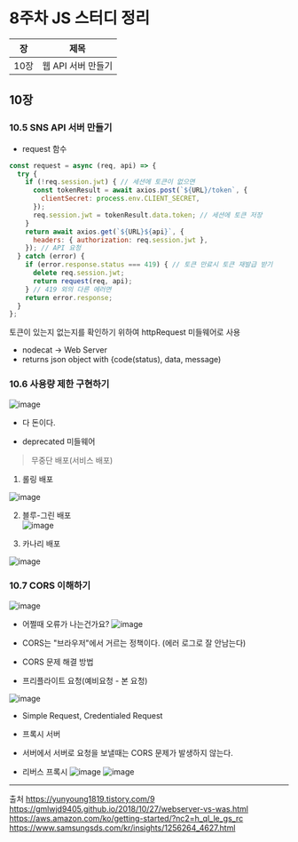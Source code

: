 # 8주차 JS 스터디 정리

| 장   | 제목               |
| ---- | ------------------ |
| 10장 | 웹 API 서버 만들기 |

## 10장

### 10.5 SNS API 서버 만들기
- request 함수
```jsx
const request = async (req, api) => {
  try {
    if (!req.session.jwt) { // 세션에 토큰이 없으면
      const tokenResult = await axios.post(`${URL}/token`, {
        clientSecret: process.env.CLIENT_SECRET,
      });
      req.session.jwt = tokenResult.data.token; // 세션에 토큰 저장
    }
    return await axios.get(`${URL}${api}`, {
      headers: { authorization: req.session.jwt },
    }); // API 요청
  } catch (error) {
    if (error.response.status === 419) { // 토큰 만료시 토큰 재발급 받기
      delete req.session.jwt;
      return request(req, api);
    } // 419 외의 다른 에러면
    return error.response;
  }
};
```
토큰이 있는지 없는지를 확인하기 위하여 httpRequest 미들웨어로 사용
- nodecat -> Web Server
- returns json object with {code(status), data, message)
### 10.6 사용량 제한 구현하기
![image](https://user-images.githubusercontent.com/42092864/143231840-cbaa3a2d-dc66-4a19-a310-3375a2a92426.png)
- 다 돈이다.



- deprecated 미들웨어
> 무중단 배포(서비스 배포)


1) 롤링 배포  


![image](https://user-images.githubusercontent.com/42092864/143232020-7ad1fd0e-b116-4020-af59-45654f026b11.png)


2) 블루-그린 배포  
![image](https://user-images.githubusercontent.com/42092864/143232088-e09b9953-05bf-4273-ac4e-4f910abf46f2.png)


3) 카나리 배포  

![image](https://user-images.githubusercontent.com/42092864/143232119-0d4a3466-b726-4419-afc0-14aba5cdd9ec.png)

### 10.7 CORS 이해하기
![image](https://user-images.githubusercontent.com/42092864/143233679-c5c8f76a-b59b-4380-b582-0e293f821011.png)


- 어쩔때 오류가 나는건가요?
![image](https://user-images.githubusercontent.com/42092864/143233743-0d1a9e81-7e61-44ab-ab5e-75ac8b715e49.png)


- CORS는 "브라우저"에서 거르는 정책이다. (에러 로그로 잘 안남는다)


- CORS 문제 해결 방법


-  프리플라이트 요청(예비요청 - 본 요청)


![image](https://user-images.githubusercontent.com/42092864/143234336-770e15de-4e2c-4277-875c-bf9eb45b515f.png)

 - Simple Request, Credentialed Request

- 프록시 서버
- 서버에서 서버로 요청을 보낼때는 CORS 문제가 발생하지 않는다.

- 리버스 프록시
![image](https://user-images.githubusercontent.com/42092864/143236566-621186d8-9edb-41d3-8853-098273614952.png)
![image](https://user-images.githubusercontent.com/42092864/143236667-17a96420-86be-4159-9059-b3e7b740e8cc.png)


 
---

출처
https://yunyoung1819.tistory.com/9
https://gmlwjd9405.github.io/2018/10/27/webserver-vs-was.html
https://aws.amazon.com/ko/getting-started/?nc2=h_ql_le_gs_rc
https://www.samsungsds.com/kr/insights/1256264_4627.html
